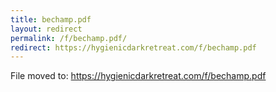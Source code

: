 ```yaml
---
title: bechamp.pdf
layout: redirect
permalink: /f/bechamp.pdf/
redirect: https://hygienicdarkretreat.com/f/bechamp.pdf
---
```


File moved to: <https://hygienicdarkretreat.com/f/bechamp.pdf>
